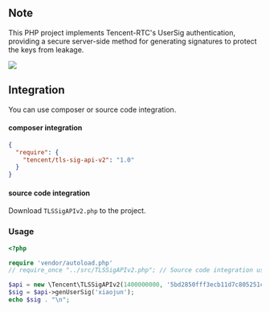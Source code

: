 ## Note
This PHP project implements Tencent-RTC's UserSig authentication, providing a secure server-side method for generating signatures to protect the keys from leakage.

![](https://cloudcache.intl.tencent-cloud.com/cms/backend-cms/12569f72920411ef810152540055f650.png)


## Integration
You can use composer or source code integration.

#### composer integration
``` json
{
  "require": {
    "tencent/tls-sig-api-v2": "1.0"
  }
}
```

#### source code integration
Download `TLSSigAPIv2.php` to the project.

### Usage
``` php
<?php

require 'vendor/autoload.php'
// require_once "../src/TLSSigAPIv2.php"; // Source code integration uses relative paths

$api = new \Tencent\TLSSigAPIv2(1400000000, '5bd2850fff3ecb11d7c805251c51ee463a25727bddc2385f3fa8bfee1bb93b5e');
$sig = $api->genUserSig('xiaojun');
echo $sig . "\n";
```
